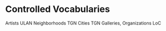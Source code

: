 # Controlled Vocabularies

Artists
    ULAN
Neighborhoods
    TGN
Cities
    TGN
Galleries, Organizations
    LoC
